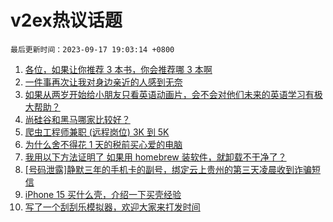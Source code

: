 # v2ex热议话题

`最后更新时间：2023-09-17 19:03:14 +0800`

1. [各位，如果让你推荐 3 本书，你会推荐哪 3 本啊](https://www.v2ex.com/t/974506)
1. [一件事再次让我对身边亲近的人感到无奈](https://www.v2ex.com/t/974487)
1. [如果从两岁开始给小朋友只看英语动画片，会不会对他们未来的英语学习有极大帮助？](https://www.v2ex.com/t/974448)
1. [尚硅谷和黑马哪家比较好？](https://www.v2ex.com/t/974453)
1. [爬虫工程师兼职 (远程岗位) 3K 到 5K](https://www.v2ex.com/t/974470)
1. [为什么舍不得花 1 天的税前买心爱的电脑](https://www.v2ex.com/t/974547)
1. [我用以下方法证明了 如果用 homebrew 装软件，就卸载不干净了？](https://www.v2ex.com/t/974517)
1. [[号码泄露]静默三年的手机卡的副号，绑定云上贵州的第三天凌晨收到诈骗短信](https://www.v2ex.com/t/974527)
1. [iPhone 15 买什么壳，介绍一下买壳经验](https://www.v2ex.com/t/974514)
1. [写了一个刮刮乐模拟器，欢迎大家来打发时间](https://www.v2ex.com/t/974504)


